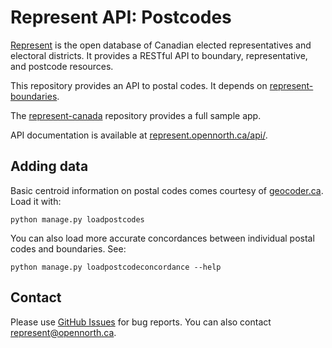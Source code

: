 # Represent API: Postcodes

[Represent](http://represent.opennorth.ca) is the open database of Canadian elected representatives and electoral districts. It provides a RESTful API to boundary, representative, and postcode resources.

This repository provides an API to postal codes. It depends on [represent-boundaries](http://github.com/rhymeswithcycle/represent-boundaries).

The [represent-canada](http://github.com/opennorth/represent-canada) repository provides a full sample app.

API documentation is available at [represent.opennorth.ca/api/](http://represent.opennorth.ca/api/#postcode).

## Adding data

Basic centroid information on postal codes comes courtesy of [geocoder.ca](http://geocoder.ca/?freedata=1). Load it with:

    python manage.py loadpostcodes

You can also load more accurate concordances between individual postal codes and boundaries. See:

    python manage.py loadpostcodeconcordance --help

## Contact

Please use [GitHub Issues](http://github.com/opennorth/represent-canada/issues) for bug reports. You can also contact represent@opennorth.ca.